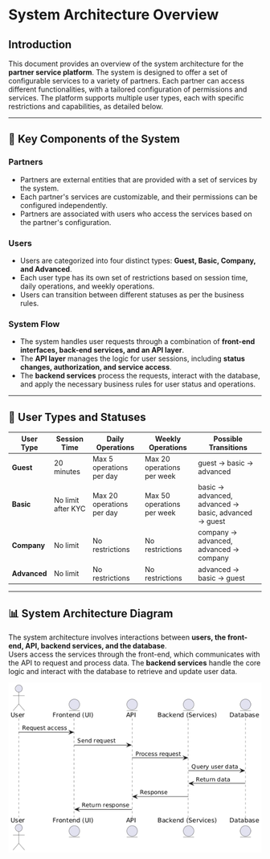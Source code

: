# System Architecture Overview

## Introduction

This document provides an overview of the system architecture for the **partner service platform**. The system is designed to offer a set of configurable services to a variety of partners. Each partner can access different functionalities, with a tailored configuration of permissions and services. The platform supports multiple user types, each with specific restrictions and capabilities, as detailed below.

---

## 📌 Key Components of the System

### **Partners**
- Partners are external entities that are provided with a set of services by the system.
- Each partner's services are customizable, and their permissions can be configured independently.
- Partners are associated with users who access the services based on the partner's configuration.

### **Users**
- Users are categorized into four distinct types: **Guest, Basic, Company, and Advanced**.
- Each user type has its own set of restrictions based on session time, daily operations, and weekly operations.
- Users can transition between different statuses as per the business rules.

### **System Flow**
- The system handles user requests through a combination of **front-end interfaces, back-end services, and an API layer**.
- The **API layer** manages the logic for user sessions, including **status changes, authorization, and service access**.
- The **backend services** process the requests, interact with the database, and apply the necessary business rules for user status and operations.

---

## 👤 User Types and Statuses

| **User Type** | **Session Time**       | **Daily Operations**                 | **Weekly Operations**         | **Possible Transitions**                    |
|--------------|------------------------|--------------------------------------|-------------------------------|---------------------------------------------|
| **Guest**    | 20 minutes             | Max 5 operations per day             | Max 20 operations per week     | guest → basic → advanced                    |
| **Basic**    | No limit after KYC     | Max 20 operations per day            | Max 50 operations per week     | basic → advanced, advanced → basic, advanced → guest |
| **Company**  | No limit               | No restrictions                      | No restrictions               | company → advanced, advanced → company     |
| **Advanced** | No limit               | No restrictions                      | No restrictions               | advanced → basic → guest                    |

---

## 📊 System Architecture Diagram

The system architecture involves interactions between **users, the front-end, API, backend services, and the database**.  
Users access the services through the front-end, which communicates with the API to request and process data. The **backend services** handle the core logic and interact with the database to retrieve and update user data.

![System Architecture Diagram](diagram.png)
